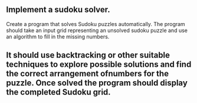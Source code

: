 ## Implement a sudoku solver.

Create a program that solves Sudoku puzzles automatically. The program should take an input grid representing an unsolved 
sudoku puzzle and use an algorithm to fill in the missing numbers. 

It should use backtracking or other suitable techniques to explore possible solutions and find the correct arrangement ofnumbers for 
the puzzle. Once solved the program should display the completed Sudoku grid. 
--- 